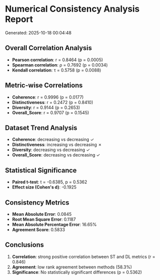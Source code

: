 # Numerical Consistency Analysis Report
Generated: 2025-10-18 00:04:48

## Overall Correlation Analysis

- **Pearson correlation**: r = 0.8464 (p = 0.0005)
- **Spearman correlation**: ρ = 0.7692 (p = 0.0034)
- **Kendall correlation**: τ = 0.5758 (p = 0.0088)

## Metric-wise Correlations

- **Coherence**: r = 0.9996 (p = 0.0177)
- **Distinctiveness**: r = 0.2472 (p = 0.8410)
- **Diversity**: r = 0.9144 (p = 0.2653)
- **Overall_Score**: r = 0.9707 (p = 0.1545)

## Dataset Trend Analysis

- **Coherence**: decreasing vs decreasing ✓
- **Distinctiveness**: increasing vs decreasing ✗
- **Diversity**: decreasing vs decreasing ✓
- **Overall_Score**: decreasing vs decreasing ✓

## Statistical Significance

- **Paired t-test**: t = -0.6385, p = 0.5362
- **Effect size (Cohen's d)**: -0.1925

## Consistency Metrics

- **Mean Absolute Error**: 0.0845
- **Root Mean Square Error**: 0.1187
- **Mean Absolute Percentage Error**: 16.65%
- **Agreement Score**: 0.5833

## Conclusions

1. **Correlation**: strong positive correlation between ST and DL metrics (r = 0.846)
2. **Agreement**: low rank agreement between methods (58.3%)
3. **Significance**: No statistically significant differences (p = 0.5362)